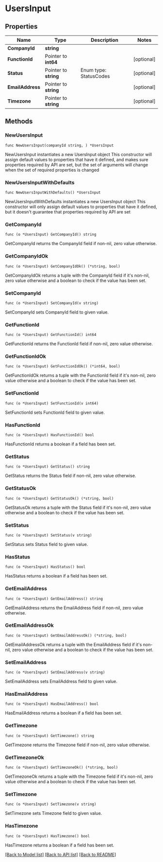 # UsersInput

## Properties

Name | Type | Description | Notes
------------ | ------------- | ------------- | -------------
**CompanyId** | **string** |  | 
**FunctionId** | Pointer to **int64** |  | [optional] 
**Status** | Pointer to **string** | Enum type: StatusCodes | [optional] 
**EmailAddress** | Pointer to **string** |  | [optional] 
**Timezone** | Pointer to **string** |  | [optional] 

## Methods

### NewUsersInput

`func NewUsersInput(companyId string, ) *UsersInput`

NewUsersInput instantiates a new UsersInput object
This constructor will assign default values to properties that have it defined,
and makes sure properties required by API are set, but the set of arguments
will change when the set of required properties is changed

### NewUsersInputWithDefaults

`func NewUsersInputWithDefaults() *UsersInput`

NewUsersInputWithDefaults instantiates a new UsersInput object
This constructor will only assign default values to properties that have it defined,
but it doesn't guarantee that properties required by API are set

### GetCompanyId

`func (o *UsersInput) GetCompanyId() string`

GetCompanyId returns the CompanyId field if non-nil, zero value otherwise.

### GetCompanyIdOk

`func (o *UsersInput) GetCompanyIdOk() (*string, bool)`

GetCompanyIdOk returns a tuple with the CompanyId field if it's non-nil, zero value otherwise
and a boolean to check if the value has been set.

### SetCompanyId

`func (o *UsersInput) SetCompanyId(v string)`

SetCompanyId sets CompanyId field to given value.


### GetFunctionId

`func (o *UsersInput) GetFunctionId() int64`

GetFunctionId returns the FunctionId field if non-nil, zero value otherwise.

### GetFunctionIdOk

`func (o *UsersInput) GetFunctionIdOk() (*int64, bool)`

GetFunctionIdOk returns a tuple with the FunctionId field if it's non-nil, zero value otherwise
and a boolean to check if the value has been set.

### SetFunctionId

`func (o *UsersInput) SetFunctionId(v int64)`

SetFunctionId sets FunctionId field to given value.

### HasFunctionId

`func (o *UsersInput) HasFunctionId() bool`

HasFunctionId returns a boolean if a field has been set.

### GetStatus

`func (o *UsersInput) GetStatus() string`

GetStatus returns the Status field if non-nil, zero value otherwise.

### GetStatusOk

`func (o *UsersInput) GetStatusOk() (*string, bool)`

GetStatusOk returns a tuple with the Status field if it's non-nil, zero value otherwise
and a boolean to check if the value has been set.

### SetStatus

`func (o *UsersInput) SetStatus(v string)`

SetStatus sets Status field to given value.

### HasStatus

`func (o *UsersInput) HasStatus() bool`

HasStatus returns a boolean if a field has been set.

### GetEmailAddress

`func (o *UsersInput) GetEmailAddress() string`

GetEmailAddress returns the EmailAddress field if non-nil, zero value otherwise.

### GetEmailAddressOk

`func (o *UsersInput) GetEmailAddressOk() (*string, bool)`

GetEmailAddressOk returns a tuple with the EmailAddress field if it's non-nil, zero value otherwise
and a boolean to check if the value has been set.

### SetEmailAddress

`func (o *UsersInput) SetEmailAddress(v string)`

SetEmailAddress sets EmailAddress field to given value.

### HasEmailAddress

`func (o *UsersInput) HasEmailAddress() bool`

HasEmailAddress returns a boolean if a field has been set.

### GetTimezone

`func (o *UsersInput) GetTimezone() string`

GetTimezone returns the Timezone field if non-nil, zero value otherwise.

### GetTimezoneOk

`func (o *UsersInput) GetTimezoneOk() (*string, bool)`

GetTimezoneOk returns a tuple with the Timezone field if it's non-nil, zero value otherwise
and a boolean to check if the value has been set.

### SetTimezone

`func (o *UsersInput) SetTimezone(v string)`

SetTimezone sets Timezone field to given value.

### HasTimezone

`func (o *UsersInput) HasTimezone() bool`

HasTimezone returns a boolean if a field has been set.


[[Back to Model list]](../README.md#documentation-for-models) [[Back to API list]](../README.md#documentation-for-api-endpoints) [[Back to README]](../README.md)


